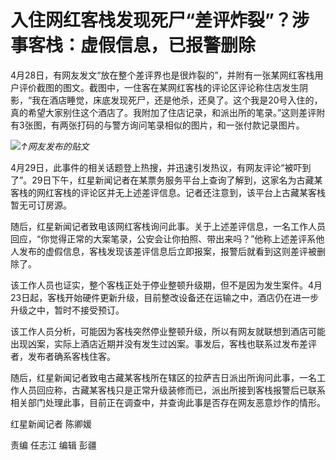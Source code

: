 # 入住网红客栈发现死尸“差评炸裂”？涉事客栈：虚假信息，已报警删除

4月28日，有网友发文“放在整个差评界也是很炸裂的”，并附有一张某网红客栈用户评价截图的图文。截图中，一住客在某网红客栈的评论区评论称住店发生阴影，“我在酒店睡觉，床底发现死尸，还是他杀，还臭了。这个我是20号入住的，真的希望大家别住这个酒店了。我附加了住店记录，和派出所的笔录。”这则差评附有3张图，有两张打码的与警方询问笔录相似的图片，和一张付款记录图片。

![](https://inews.gtimg.com/om_bt/OC9RVapZP_veBBhyTL3lxHbvER3uZFFcyWKGYUnojeunAAA/1000)_↑网友发布的贴文_

4月29日，此事件的相关话题登上热搜，并迅速引发热议，有网友评论“被吓到了”。29日下午，红星新闻记者在某票务服务平台上查询了解到，这家名为古藏某客栈的网红客栈的评论区并无上述差评信息。记者还注意到，该平台上古藏某客栈暂无可订房源。

随后，红星新闻记者致电该网红客栈询问此事。关于上述差评信息，一名工作人员回应，“你觉得正常的大案笔录，公安会让你拍照、带出来吗？”他称上述差评系他人发布的虚假信息，客栈发现该差评信息后立即报案，报警后就看到这则差评被删除了。

该工作人员也证实，整个客栈正处于停业整顿升级期，但不是因为发生案件。4月23日起，客栈开始硬件更新升级，目前整改设备还在运输之中，酒店仍在进一步升级之中，暂时不接受预订。

该工作人员分析，可能因为客栈突然停业整顿升级，所以有网友就联想到酒店可能出现凶案，实际上酒店近期并没有发生过凶案。事发后，客栈也联系过发布差评者，发布者确系客栈住客。

随后，红星新闻记者致电古藏某客栈所在辖区的拉萨吉日派出所询问此事，一名工作人员回应称，古藏某客栈只是正常升级装修而已，派出所接到客栈报警后已联系相关部门处理此事，目前正在调查中，并查询此事是否存在网友恶意炒作的情形。

红星新闻记者 陈卿媛

责编 任志江 编辑 彭疆

